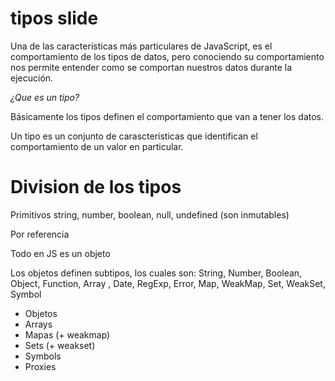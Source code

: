 # tipos slide

Una de las características más particulares de JavaScript, es el comportamiento de los tipos de datos, pero conociendo su comportamiento nos permite entender como se comportan nuestros datos durante la ejecución.

_¿Que es un tipo?_

Básicamente los tipos definen el comportamiento que van a tener los datos.

Un tipo es un conjunto de carascteristicas que identifican el comportamiento de un valor en particular.

# Division de los tipos

Primitivos
string, number, boolean, null, undefined (son inmutables)

Por referencia

Todo en JS es un objeto

Los objetos definen subtipos, los cuales son: String, Number, Boolean, Object, Function, Array , Date, RegExp, Error, Map, WeakMap, Set, WeakSet, Symbol

* Objetos
* Arrays
* Mapas (+ weakmap)
* Sets (+ weakset)
* Symbols
* Proxies
